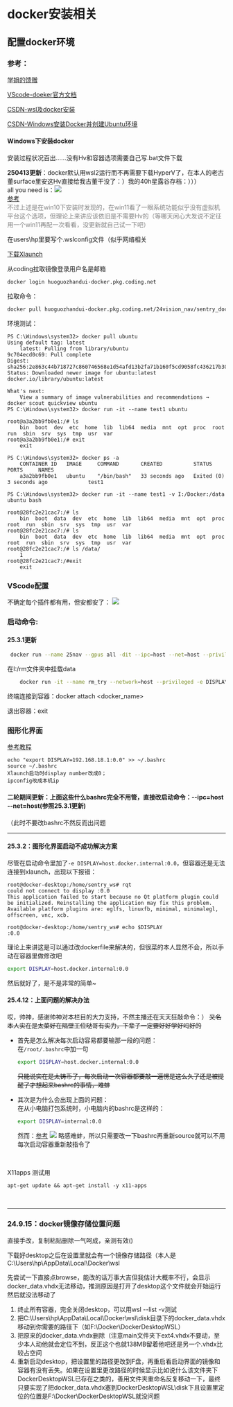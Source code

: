 # docker安装相关

## 配置docker环境

### 参考：

[学姐的馈赠](https://polaris-notebook.readthedocs.io/zh-cn/latest/develop/Docker/docker.html)

[VScode-doeker官方文档](https://code.visualstudio.com/docs/devcontainers/tutorial)

[CSDN-wsl及docker安装](https://blog.csdn.net/weixin_43726471/article/details/122267300)

[CSDN-Windows安装Docker并创建Ubuntu环境](https://blog.csdn.net/laoxue123456/article/details/133526607)

#### Windows下安装docker

安装过程状况百出……没有Hv和容器选项需要自己写.bat文件下载

**250413更新**：docker默认用wsl2运行而不再需要下载HyperV了，在本人的老古董surface里安这Hv直接给我古董干没了：）我的40h星露谷存档：）））<BR>
all you need is：<img src="./pic/wsl2.png"><BR>
[参考](https://blog.csdn.net/deng_zhihao692817/article/details/129270111)<BR>
<font color="grey">不过上述是在win10下安装时发现的，在win11看了一眼系统功能似乎没有虚拟机平台这个选项，但理论上来讲应该依旧是不需要Hv的（等哪天闲心大发说不定征用一个win11再配一次看看，没更新就自己试一下吧）</font>

在users\hp里要写个.wslconfig文件（似乎网络相关

[下载Xlaunch](https://blog.csdn.net/zhouzhiwengang/article/details/139729949)

从coding拉取镜像登录用户名是邮箱
```bash
docker login huoguozhandui-docker.pkg.coding.net
```

拉取命令：
```bash
docker pull huoguozhandui-docker.pkg.coding.net/24vision_nav/sentry_dockerhub/rm_sentry:latest0408
```


环境测试：

    PS C:\Windows\system32> docker pull ubuntu
    Using default tag: latest
        latest: Pulling from library/ubuntu
    9c704ecd0c69: Pull complete
    Digest: sha256:2e863c44b718727c860746568e1d54afd13b2fa71b160f5cd9058fc436217b30
    Status: Downloaded newer image for ubuntu:latest
    docker.io/library/ubuntu:latest

    What's next:
        View a summary of image vulnerabilities and recommendations → docker scout quickview ubuntu
    PS C:\Windows\system32> docker run -it --name test1 ubuntu

    root@a3a2bb9fb0e1:/# ls
        bin  boot  dev  etc  home  lib  lib64  media  mnt  opt  proc  root  run  sbin  srv  sys  tmp  usr  var
    root@a3a2bb9fb0e1:/# exit
        exit

    PS C:\Windows\system32> docker ps -a
        CONTAINER ID   IMAGE     COMMAND       CREATED          STATUS                     PORTS     NAMES
        a3a2bb9fb0e1   ubuntu    "/bin/bash"   33 seconds ago   Exited (0) 3 seconds ago             test1

    PS C:\Windows\system32> docker run -it --name test1 -v I:/Docker:/data ubuntu bash

    root@28fc2e21cac7:/# ls
        bin  boot  data  dev  etc  home  lib  lib64  media  mnt  opt  proc  root  run  sbin  srv  sys  tmp  usr  var
    root@28fc2e21cac7:/# ls
        bin  boot  data  dev  etc  home  lib  lib64  media  mnt  opt  proc  root  run  sbin  srv  sys  tmp  usr  var
    root@28fc2e21cac7:/# ls /data/
        1
    root@28fc2e21cac7:/#exit
        exit

### VScode配置
不确定每个插件都有用，但安都安了：
<img src="./pic/extension.png">


### 启动命令:

#### 25.3.1更新
``` bash
 docker run --name 25nav --gpus all -dit --ipc=host --net=host --privileged -e DISPLAY=host.docker.internal:0.0 -e NVIDIA_DRIVER_CAPABILITIES=all -v F:\yu:/data g-dvxc1780-docker.pkg.coding.net/25nav/docker/25nav:0301
```

在I:/rm文件夹中挂载data
```bash
    docker run -it --name rm_try --network=host --privileged -e DISPLAY=${DISPLAY} -v F:\rm:/data huoguozhandui-docker.pkg.coding.net/24vision_nav/sentry_dockerhub/rm_sentry:latest0408 bash
```

终端连接到容器：docker attach <docker_name>

退出容器：exit


### 图形化界面

[参考教程](https://blog.csdn.net/zhouzhiwengang/article/details/139729949)

    echo "export DISPLAY=192.168.18.1:0.0" >> ~/.bashrc
    source ~/.bashrc
    Xlaunch启动时display number改成0；
    ipconfig改成本机ip

#### 二轮期间更新：上面这些什么bashrc完全不用管，直接改启动命令：--ipc=host --net=host(参照25.3.1更新)<BR>
（此时不要改bashrc不然反而出问题

---

#### 25.3.2：图形化界面启动不成功解决方案

尽管在启动命令里加了`-e DISPLAY=host.docker.internal:0.0`，但容器还是无法连接到xlaunch，出现以下报错：

``` 
root@docker-desktop:/home/sentry_ws# rqt
could not connect to display :0.0
This application failed to start because no Qt platform plugin could be initialized. Reinstalling the application may fix this problem.
Available platform plugins are: eglfs, linuxfb, minimal, minimalegl, offscreen, vnc, xcb.

root@docker-desktop:/home/sentry_ws# echo $DISPLAY
:0.0
```
理论上来讲这是可以通过改dockerfile来解决的，但很菜的本人显然不会，所以手动在容器里做修改吧

``` bash
export DISPLAY=host.docker.internal:0.0
```
然后就好了，是不是非常的简单~

#### 25.4.12：上面问题的解决办法
哎，帅神，感谢帅神对本栏目的大力支持，不然主播还在天天狂敲命令：） ~~又名本人实在是太菜好在隔壁工位哒哥有实力，下辈子一定要好好学好吗好的~~

- 首先是怎么解决每次启动容易都要输那一段的问题：<BR>
在`/root/.bashrc`中加一句
    ```BASH
    export DISPLAY=host.docker.internal:0.0
    ```
    ~~只能说实在是太铸币了，每次启动一次容器都要敲一遍愣是这么久了还是被提醒了才想起来bashrc的事情，难蚌~~

- 其次是为什么会出现上面的问题：<BR>
在从小电脑打包系统时，小电脑内的bashrc是这样的：
    ```BASH
    export DISPLAY=internal:0.0
    ```
    然而：[参考](https://www.cnblogs.com/larva-zhh/p/10531824.html)
    <img src="./pic/display.png">
    略感难蚌，所以只需要改一下bashrc再重新source就可以不用每次启动容器重新敲指令了

<BR>

X11apps 测试用
```shell
apt-get update && apt-get install -y x11-apps
```
<BR>

---

### 24.9.15：docker镜像存储位置问题
直接手改，复制粘贴删除一气呵成，亲测有效()

下载好desktop之后在设置里就会有一个镜像存储路径（本人是C:\Users\hp\AppData\Local\Docker\wsl

先尝试一下直接点browse，能改的话万事大吉但我估计大概率不行，会显示docker_data.vhdx无法移动，推测原因是打开了desktop这个文件就会开始运行然后就没法移动了

1. 终止所有容器，完全关闭desktop，可以用wsl --list -v测试
2. 把C:\Users\hp\AppData\Local\Docker\wsl\disk目录下的docker_data.vhdx移动到你需要的路径下（如F:\Docker\DockerDesktopWSL）
3. 把原来的docker_data.vhdx删除（注意main文件夹下ext4.vhdx不要动，至少本人动他就会定位不到，反正这个也就138MB留着他吧还是另一个.vhdx比较占空间
4. 重新启动desktop，把设置里的路径更改到F盘，再重启看启动界面的镜像和容器有没有丢失。如果在设置里更改路径的时候显示比如说什么该文件夹下DockerDesktopWSL已存在之类的，善用文件夹重命名反复移动一下，最终只要实现了把docker_data.vhdx塞到DockerDesktopWSL\disk下且设置里定位的位置是F:\Docker\DockerDesktopWSL就没问题
